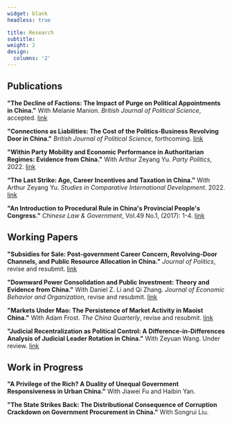 ```yaml
---
widget: blank
headless: true

title: Research
subtitle:
weight: 2
design:
  columns: '2'
---
```


## Publications

**"The Decline of Factions: The Impact of Purge on Political Appointments in China."** With Melanie Manion. *British Journal of Political Science*, accepted. [link](https://papers.ssrn.com/sol3/papers.cfm?abstract_id=3446354)

**"Connections as Liabilities: The Cost of the Politics-Business Revolving Door in China."** *British Journal of Political Science*, forthcoming. [link](https://papers.ssrn.com/sol3/papers.cfm?abstract_id=3497962)

**"Within Party Mobility and Economic Performance in Authoritarian Regimes: Evidence from China."** With Arthur Zeyang Yu. *Party Politics*, 2022. [link](https://journals.sagepub.com/doi/abs/10.1177/13540688221122345)

**“The Last Strike: Age, Career Incentives and Taxation in China.”** With Arthur Zeyang Yu. *Studies in Comparative International Development*. 2022. [link](https://link.springer.com/article/10.1007/s12116-022-09356-x)
 
**"An Introduction to Procedural Rule in China's Provincial People's Congress."** *Chinese Law \& Government*,  Vol.49 No.1, (2017): 1-4. [link](http://www.tandfonline.com/doi/full/10.1080/00094609.2017.1251771)

## Working Papers

**"Subsidies for Sale: Post-government Career Concern, Revolving-Door Channels, and Public Resource Allocation in China."** *Journal of Politics*, revise and resubmit. [link](https://papers.ssrn.com/sol3/papers.cfm?abstract_id=3839170)

**"Downward Power Consolidation and Public Investment: Theory and Evidence from China."** With Daniel Z. Li and Qi Zhang. *Journal of Economic Behavior and Organization*, revise and resubmit. [link](https://papers.ssrn.com/sol3/papers.cfm?abstract_id=3893272)

**"Markets Under Mao: The Persistence of Market Activity in Maoist China."** With Adam Frost. *The China Quarterly*, revise and resubmit. [link](https://www.dropbox.com/s/fnk9xi11ssejcwm/Markets_Under_Mao.pdf?dl=0)

**"Judicial Recentralization as Political Control:
A Difference-in-Differences Analysis of Judicial
Leader Rotation in China."** With Zeyuan Wang. Under review. [link](https://papers.ssrn.com/sol3/papers.cfm?abstract_id=3884714)

## Work in Progress

**"A Privilege of the Rich? A Duality of Unequal Government Responsiveness in Urban China."** With Jiawei Fu and Haibin Yan.

**"The State Strikes Back: The Distributional Consequence of Corruption Crackdown on Government Procurement in China."** With Songrui Liu.










